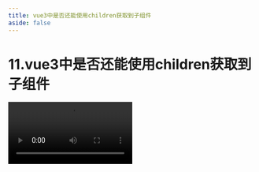 ```yaml
---
title: vue3中是否还能使用children获取到子组件
aside: false
---
```


# 11.vue3中是否还能使用children获取到子组件

<video autoplay src="http://qn.chinavanes.com/interview/vue-interview/11.vue3中是否还能使用children获取到子组件.mp4" controls controlsList="nodownload" width="50%"/>

